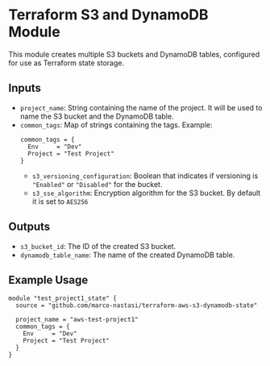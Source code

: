 # Terraform S3 and DynamoDB Module

This module creates multiple S3 buckets and DynamoDB tables, configured for use as Terraform state storage.

## Inputs

- `project_name`: String containing the name of the project. It will be used to name the S3 bucket and the DynamoDB table.
- `common_tags`: Map of strings containing the tags. Example:
  ```hcl
  common_tags = {
    Env     = "Dev"
    Project = "Test Project"
  }
  ```
  - `s3_versioning_configuration`: Boolean that indicates if versioning is `"Enabled"` or `"Disabled"` for the bucket.
  - `s3_sse_algorithm`: Encryption algorithm for the S3 bucket. By default it is set to `AES256`

## Outputs

- `s3_bucket_id`: The ID of the created S3 bucket.
- `dynamodb_table_name`: The name of the created DynamoDB table.

## Example Usage

```hcl
module "test_project1_state" {
  source = "github.com/marco-nastasi/terraform-aws-s3-dynamodb-state"

  project_name = "aws-test-project1"
  common_tags = {
    Env     = "Dev"
    Project = "Test Project"
  }
}
```